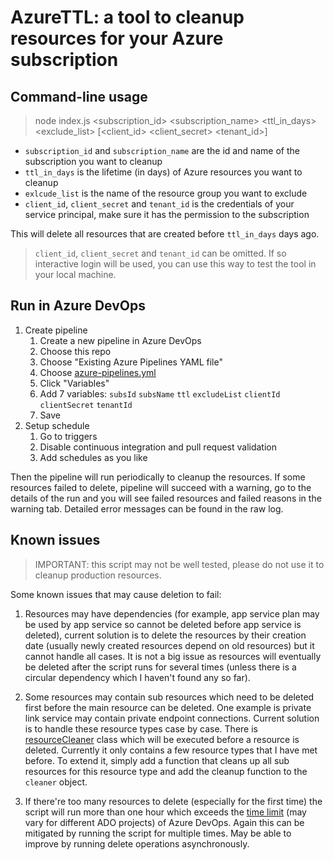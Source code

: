 # AzureTTL: a tool to cleanup resources for your Azure subscription

## Command-line usage

> node index.js <subscription_id> <subscription_name> <ttl_in_days> <exclude_list> [<client_id> <client_secret> <tenant_id>]

- `subscription_id` and `subscription_name` are the id and name of the subscription you want to cleanup
- `ttl_in_days` is the lifetime (in days) of Azure resources you want to cleanup
- `exlcude_list` is the name of the resource group you want to exclude
- `client_id`, `client_secret` and `tenant_id` is the credentials of your service principal, make sure it has the permission to the subscription

This will delete all resources that are created before `ttl_in_days` days ago.

> `client_id`, `client_secret` and `tenant_id` can be omitted. If so interactive login will be used, you can use this way to test the tool in your local machine.

## Run in Azure DevOps

1. Create pipeline
   1. Create a new pipeline in Azure DevOps
   1. Choose this repo
   1. Choose "Existing Azure Pipelines YAML file"
   1. Choose [azure-pipelines.yml](azure-pipelines.yml)
   1. Click "Variables"
   1. Add 7 variables: `subsId` `subsName` `ttl` `excludeList` `clientId` `clientSecret` `tenantId`
   1. Save
1. Setup schedule
   1. Go to triggers
   1. Disable continuous integration and pull request validation
   1. Add schedules as you like

Then the pipeline will run periodically to cleanup the resources. If some resources failed to delete, pipeline will succeed with a warning, go to the details of the run and you will see failed resources and failed reasons in the warning tab. Detailed error messages can be found in the raw log.

## Known issues

> IMPORTANT: this script may not be well tested, please do not use it to cleanup production resources.

Some known issues that may cause deletion to fail:

1. Resources may have dependencies (for example, app service plan may be used by app service so cannot be deleted before app service is deleted), current solution is to delete the resources by their creation date (usually newly created resources depend on old resources) but it cannot handle all cases. It is not a big issue as resources will eventually be deleted after the script runs for several times (unless there is a circular dependency which I haven't found any so far).

1. Some resources may contain sub resources which need to be deleted first before the main resource can be deleted. One example is private link service may contain private endpoint connections. Current solution is to handle these resource types case by case. There is [resourceCleaner](./resourceCleaner.js) class which will be executed before a resource is deleted. Currently it only contains a few resource types that I have met before. To extend it, simply add a function that cleans up all sub resources for this resource type and add the cleanup function to the `cleaner` object.

1. If there're too many resources to delete (especially for the first time) the script will run more than one hour which exceeds the [time limit](https://docs.microsoft.com/en-us/azure/devops/pipelines/process/phases?view=azure-devops&tabs=yaml&viewFallbackFrom=vsts#timeouts) (may vary for different ADO projects) of Azure DevOps. Again this can be mitigated by running the script for multiple times. May be able to improve by running delete operations asynchronously.
